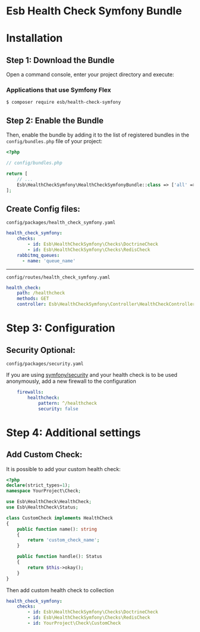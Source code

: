 Esb Health Check Symfony Bundle
=================================

Installation
============

Step 1: Download the Bundle
----------------------------------
Open a command console, enter your project directory and execute:

###  Applications that use Symfony Flex

```console
$ composer require esb/health-check-symfony
```


Step 2: Enable the Bundle
----------------------------------
Then, enable the bundle by adding it to the list of registered bundles
in the `config/bundles.php` file of your project:

```php
<?php

// config/bundles.php

return [
    // ...
    Esb\HealthCheckSymfony\HealthCheckSymfonyBundle::class => ['all' => true],    
];
```

Create Config files:
----------------------------------
`config/packages/health_check_symfony.yaml`

```yaml
health_check_symfony:
    checks:
        - id: Esb\HealthCheckSymfony\Checks\DoctrineCheck
        - id: Esb\HealthCheckSymfony\Checks\RedisCheck
    rabbitmq_queues:
      - name: 'queue_name'
```

----------------------------------
`config/routes/health_check_symfony.yaml`

```yaml
health_check:
    path: /healthcheck
    methods: GET
    controller: Esb\HealthCheckSymfony\Controller\HealthCheckController::index

```

Step 3: Configuration
=============

Security Optional:
----------------------------------
`config/packages/security.yaml`

If you are using [symfony/security](https://symfony.com/doc/current/security.html) and your health check is to be used anonymously, add a new firewall to the configuration

```yaml
    firewalls:
        healthcheck:
            pattern: ^/healthcheck
            security: false
```

Step 4: Additional settings
=============

Add Custom Check:
----------------------------------
It is possible to add your custom health check:

```php
<?php
declare(strict_types=1);
namespace YourProject\Check;

use Esb\HealthCheck\HealthCheck;
use Esb\HealthCheck\Status;

class CustomCheck implements HealthCheck
{
    public function name(): string
    {
        return 'custom_check_name';
    }

    public function handle(): Status
    {
        return $this->okay();
    }
}
```

Then add custom health check to collection

```yaml
health_check_symfony:
    checks:
        - id: Esb\HealthCheckSymfony\Checks\DoctrineCheck
        - id: Esb\HealthCheckSymfony\Checks\RedisCheck
        - id: YourProject\Check\CustomCheck
```
